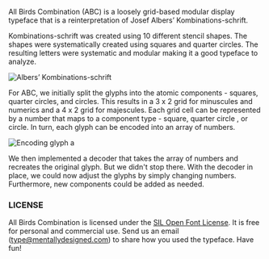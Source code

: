 All Birds Combination (ABC) is a loosely grid-based modular display typeface that is a reinterpretation of Josef Albersʼ Kombinations-schrift.

Kombinations-schrift was created using 10 different stencil shapes. The shapes were systematically created using squares and quarter circles. The resulting letters were systematic and modular making it a good typeface to analyze.

![Albersʼ Kombinations-schrift](resources/images/JosefAlbersKombinationsschrift.png "Albersʼ Kombinations-schrift")

For ABC, we initially split the glyphs into the atomic components - squares, quarter circles, and circles. This  results in a 3 x 2 grid for minuscules and numerics and a 4 x 2 grid for majescules. Each grid cell can be represented by a number that maps to a component type - square, quarter circle , or circle. In turn, each glyph can be encoded into an array of numbers. 
 
![Encoding glyph a](resources/images/decoding.png "Encoding glyph a")

We then implemented a decoder that takes the array of numbers and recreates the original glyph.
But we didn't stop there. With the decoder in place, we could now adjust the glyphs by simply changing numbers. Furthermore, new components could be added as needed.

### LICENSE
All Birds Combination is licensed under the [SIL Open Font License][1]. It is free for personal and commercial use. Send us an email (type@mentallydesigned.com) to share how you used the typeface. Have fun!

[1]: downloads/License.txt
